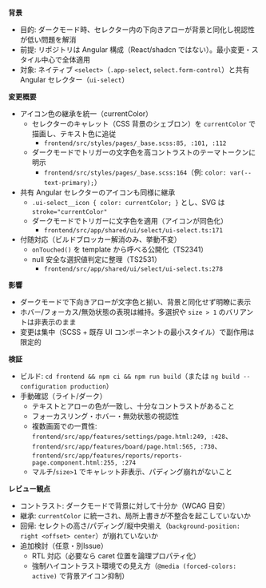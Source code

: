 **背景**
- 目的: ダークモード時、セレクター内の下向きアローが背景と同化し視認性が低い問題を解消
- 前提: リポジトリは Angular 構成（React/shadcn ではない）。最小変更・スタイル中心で全体適用
- 対象: ネイティブ `<select>`（`.app-select`, `select.form-control`）と共有 Angular セレクター（`ui-select`）

**変更概要**
- アイコン色の継承を統一（currentColor）
  - セレクターのキャレット（CSS 背景のシェブロン）を `currentColor` で描画し、テキスト色に追従
    - `frontend/src/styles/pages/_base.scss:85, :101, :112`
  - ダークモードでトリガーの文字色を高コントラストのテーマトークンに明示
    - `frontend/src/styles/pages/_base.scss:164`（例: `color: var(--text-primary);`）
- 共有 Angular セレクターのアイコンも同様に継承
  - `.ui-select__icon { color: currentColor; }` とし、SVG は `stroke="currentColor"`
  - ダークモードでトリガーに文字色を適用（アイコンが同色化）
    - `frontend/src/app/shared/ui/select/ui-select.ts:171`
- 付随対応（ビルドブロッカー解消のみ、挙動不変）
  - `onTouched()` を template から呼べる公開化（TS2341）
  - null 安全な選択値判定に整理（TS2531）
    - `frontend/src/app/shared/ui/select/ui-select.ts:278`

**影響**
- ダークモードで下向きアローが文字色と揃い、背景と同化せず明瞭に表示
- ホバー/フォーカス/無効状態の表現は維持。多選択や `size > 1` のバリアントは非表示のまま
- 変更は集中（SCSS + 既存 UI コンポーネントの最小スタイル）で副作用は限定的

**検証**
- ビルド: `cd frontend && npm ci && npm run build`（または `ng build --configuration production`）
- 手動確認（ライト/ダーク）
  - テキストとアローの色が一致し、十分なコントラストがあること
  - フォーカスリング・ホバー・無効状態の視認性
  - 複数画面での一貫性: `frontend/src/app/features/settings/page.html:249, :428`、`frontend/src/app/features/board/page.html:565, :730`、`frontend/src/app/features/reports/reports-page.component.html:255, :274`
  - マルチ/`size>1` でキャレット非表示、パディング崩れがないこと

**レビュー観点**
- コントラスト: ダークモードで背景に対して十分か（WCAG 目安）
- 継承: `currentColor` に統一され、局所上書きが不整合を起こしていないか
- 回帰: セレクトの高さ/パディング/縦中央揃え（`background-position: right <offset> center`）が崩れていないか
- 追加検討（任意・別Issue）
  - RTL 対応（必要なら caret 位置を論理プロパティ化）
  - 強制ハイコントラスト環境での見え方（`@media (forced-colors: active)` で背景アイコン抑制）